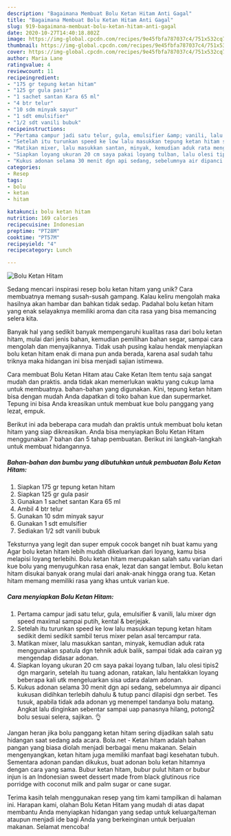 ```yaml
---
description: "Bagaimana Membuat Bolu Ketan Hitam Anti Gagal"
title: "Bagaimana Membuat Bolu Ketan Hitam Anti Gagal"
slug: 919-bagaimana-membuat-bolu-ketan-hitam-anti-gagal
date: 2020-10-27T14:40:18.802Z
image: https://img-global.cpcdn.com/recipes/9e45fbfa787037c4/751x532cq70/bolu-ketan-hitam-foto-resep-utama.jpg
thumbnail: https://img-global.cpcdn.com/recipes/9e45fbfa787037c4/751x532cq70/bolu-ketan-hitam-foto-resep-utama.jpg
cover: https://img-global.cpcdn.com/recipes/9e45fbfa787037c4/751x532cq70/bolu-ketan-hitam-foto-resep-utama.jpg
author: Maria Lane
ratingvalue: 4
reviewcount: 11
recipeingredient:
- "175 gr tepung ketan hitam"
- "125 gr gula pasir"
- "1 sachet santan Kara 65 ml"
- "4 btr telur"
- "10 sdm minyak sayur"
- "1 sdt emulsifier"
- "1/2 sdt vanili bubuk"
recipeinstructions:
- "Pertama campur jadi satu telur, gula, emulsifier &amp; vanili, lalu mixer dgn speed maximal sampai putih, kental &amp; berjejak."
- "Setelah itu turunkan speed ke low lalu masukkan tepung ketan hitam sedikit demi sedikit sambil terus mixer pelan asal tercampur rata."
- "Matikan mixer, lalu masukkan santan, minyak, kemudian aduk rata menggunakan spatula dgn tehnik aduk balik, sampai tidak ada cairan yg mengendap didasar adonan."
- "Siapkan loyang ukuran 20 cm saya pakai loyang tulban, lalu olesi tipis2 dgn margarin, setelah itu tuang adonan, ratakan, lalu hentakkan loyang beberapa kali utk mengeluarkan sisa udara dalam adonan."
- "Kukus adonan selama 30 menit dgn api sedang, sebelumnya air dipanci kukusan didihkan terlebih dahulu &amp; tutup panci dilapisi dgn serbet. Tes tusuk, apabila tidak ada adonan yg menempel tandanya bolu matang. Angkat lalu dinginkan sebentar sampai uap panasnya hilang, potong2 bolu sesuai selera, sajikan. 👌"
categories:
- Resep
tags:
- bolu
- ketan
- hitam

katakunci: bolu ketan hitam 
nutrition: 169 calories
recipecuisine: Indonesian
preptime: "PT28M"
cooktime: "PT57M"
recipeyield: "4"
recipecategory: Lunch

---
```



![Bolu Ketan Hitam](https://img-global.cpcdn.com/recipes/9e45fbfa787037c4/751x532cq70/bolu-ketan-hitam-foto-resep-utama.jpg)

Sedang mencari inspirasi resep bolu ketan hitam yang unik? Cara membuatnya memang susah-susah gampang. Kalau keliru mengolah maka hasilnya akan hambar dan bahkan tidak sedap. Padahal bolu ketan hitam yang enak selayaknya memiliki aroma dan cita rasa yang bisa memancing selera kita.

Banyak hal yang sedikit banyak mempengaruhi kualitas rasa dari bolu ketan hitam, mulai dari jenis bahan, kemudian pemilihan bahan segar, sampai cara mengolah dan menyajikannya. Tidak usah pusing kalau hendak menyiapkan bolu ketan hitam enak di mana pun anda berada, karena asal sudah tahu triknya maka hidangan ini bisa menjadi sajian istimewa.

Cara membuat Bolu Ketan Hitam atau Cake Ketan Item tentu saja sangat mudah dan praktis. anda tidak akan memerlukan waktu yang cukup lama untuk membuatnya. bahan-bahan yang digunakan. Kini, tepung ketan hitam bisa dengan mudah Anda dapatkan di toko bahan kue dan supermarket. Tepung ini bisa Anda kreasikan untuk membuat kue bolu panggang yang lezat, empuk.


Berikut ini ada beberapa cara mudah dan praktis untuk membuat bolu ketan hitam yang siap dikreasikan. Anda bisa menyiapkan Bolu Ketan Hitam menggunakan 7 bahan dan 5 tahap pembuatan. Berikut ini langkah-langkah untuk membuat hidangannya.

<!--inarticleads1-->

##### Bahan-bahan dan bumbu yang dibutuhkan untuk pembuatan Bolu Ketan Hitam:

1. Siapkan 175 gr tepung ketan hitam
1. Siapkan 125 gr gula pasir
1. Gunakan 1 sachet santan Kara 65 ml
1. Ambil 4 btr telur
1. Gunakan 10 sdm minyak sayur
1. Gunakan 1 sdt emulsifier
1. Sediakan 1/2 sdt vanili bubuk


Teksturnya yang legit dan super empuk cocok banget nih buat kamu yang Agar bolu ketan hitam lebih mudah dikeluarkan dari loyang, kamu bisa melapisi loyang terlebihi. Bolu ketan hitam merupakan salah satu varian dari kue bolu yang menyuguhkan rasa enak, lezat dan sangat lembut. Bolu ketan hitam disukai banyak orang mulai dari anak-anak hingga orang tua. Ketan hitam memang memiliki rasa yang khas untuk varian kue. 

<!--inarticleads2-->

##### Cara menyiapkan Bolu Ketan Hitam:

1. Pertama campur jadi satu telur, gula, emulsifier &amp; vanili, lalu mixer dgn speed maximal sampai putih, kental &amp; berjejak.
1. Setelah itu turunkan speed ke low lalu masukkan tepung ketan hitam sedikit demi sedikit sambil terus mixer pelan asal tercampur rata.
1. Matikan mixer, lalu masukkan santan, minyak, kemudian aduk rata menggunakan spatula dgn tehnik aduk balik, sampai tidak ada cairan yg mengendap didasar adonan.
1. Siapkan loyang ukuran 20 cm saya pakai loyang tulban, lalu olesi tipis2 dgn margarin, setelah itu tuang adonan, ratakan, lalu hentakkan loyang beberapa kali utk mengeluarkan sisa udara dalam adonan.
1. Kukus adonan selama 30 menit dgn api sedang, sebelumnya air dipanci kukusan didihkan terlebih dahulu &amp; tutup panci dilapisi dgn serbet. Tes tusuk, apabila tidak ada adonan yg menempel tandanya bolu matang. Angkat lalu dinginkan sebentar sampai uap panasnya hilang, potong2 bolu sesuai selera, sajikan. 👌


Jangan heran jika bolu panggang ketan hitam sering dijadikan salah satu hidangan saat sedang ada acara. Bola.net - Ketan hitam adalah bahan pangan yang biasa diolah menjadi berbagai menu makanan. Selain mengenyangkan, ketan hitam juga memiliki manfaat bagi kesehatan tubuh. Sementara adonan pandan dikukus, buat adonan bolu ketan hitamnya dengan cara yang sama. Bubur ketan hitam, bubur pulut hitam or bubur injun is an Indonesian sweet dessert made from black glutinous rice porridge with coconut milk and palm sugar or cane sugar. 

Terima kasih telah menggunakan resep yang tim kami tampilkan di halaman ini. Harapan kami, olahan Bolu Ketan Hitam yang mudah di atas dapat membantu Anda menyiapkan hidangan yang sedap untuk keluarga/teman ataupun menjadi ide bagi Anda yang berkeinginan untuk berjualan makanan. Selamat mencoba!
